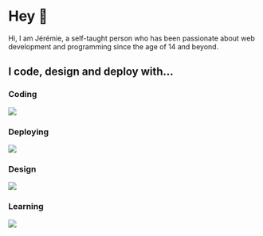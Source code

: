 <h1 align="left">Hey 👋</h1>

<p>Hi, I am Jérémie, a self-taught person who has been passionate about web development and programming since the age of 14 and beyond.</p>

<h2 align="left">I code, design and deploy with...</h2>

<h3>Coding</h3>

<div align="left">
  <img src="https://skillicons.dev/icons?i=html,js,css,react,php,sass,express,discordjs,nodejs,vite" />
</div>

<h3>Deploying</h3>

<div align="left">
  <img src="https://skillicons.dev/icons?i=docker,debian,bash,mongodb" />
</div>

<h3>Design</h3>

<div align="left">
  <img src="https://skillicons.dev/icons?i=figma" />
</div>

<h3>Learning</h3>

<div align="left">
  <img src="https://skillicons.dev/icons?i=nextjs,adonis,postgresql" />
</div>
